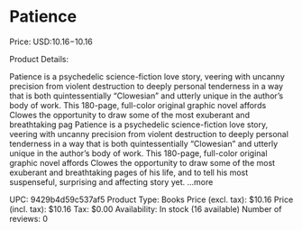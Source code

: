 # Patience

Price: USD:$10.16-$10.16

Product Details:

Patience is a psychedelic science-fiction love story, veering with uncanny precision from violent destruction to deeply personal tenderness in a way that is both quintessentially “Clowesian” and utterly unique in the author’s body of work. This 180-page, full-color original graphic novel affords Clowes the opportunity to draw some of the most exuberant and breathtaking pag Patience is a psychedelic science-fiction love story, veering with uncanny precision from violent destruction to deeply personal tenderness in a way that is both quintessentially “Clowesian” and utterly unique in the author’s body of work. This 180-page, full-color original graphic novel affords Clowes the opportunity to draw some of the most exuberant and breathtaking pages of his life, and to tell his most suspenseful, surprising and affecting story yet. ...more

UPC: 9429b4d59c537af5
Product Type: Books
Price (excl. tax): $10.16
Price (incl. tax): $10.16
Tax: $0.00
Availability: In stock (16 available)
Number of reviews: 0